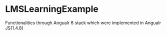 # LMSLearningExample
Functionalities through Angualr 6 stack which were implemented in Angualr JS(1.4.8) 
